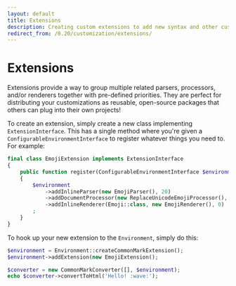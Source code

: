 ```yaml
---
layout: default
title: Extensions
description: Creating custom extensions to add new syntax and other custom functionality
redirect_from: /0.20/customization/extensions/
---
```


Extensions
==========

Extensions provide a way to group multiple related parsers, processors, and/or renderers together with pre-defined priorities.  They are perfect for distributing your customizations as reusable, open-source packages that others can plug into their own projects!

To create an extension, simply create a new class implementing `ExtensionInterface`.  This has a single method where you're given a `ConfigurableEnvironmentInterface` to register whatever things you need to. For example:

```php
final class EmojiExtension implements ExtensionInterface
{
    public function register(ConfigurableEnvironmentInterface $environment)
    {
        $environment
            ->addInlineParser(new EmojiParser(), 20)
            ->addDocumentProcessor(new ReplaceUnicodeEmojiProcessor(), 0)
            ->addInlineRenderer(Emoji::class, new EmojiRenderer(), 0)
        ;
    }
}
```

To hook up your new extension to the `Environment`, simply do this:

```php
$environment = Environment::createCommonMarkExtension();
$environment->addExtension(new EmojiExtension();

$converter = new CommonMarkConverter([], $environment);
echo $converter->convertToHtml('Hello! :wave:');
```
